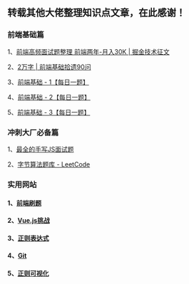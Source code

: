 ## 转载其他大佬整理知识点文章，在此感谢！

### 前端基础篇

1、[前端高频面试题整理 前端两年-月入30K | 掘金技术征文](https://juejin.cn/post/6844904148899463175)

2、[2万字 | 前端基础拾遗90问](https://juejin.cn/post/6844904116552990727#heading-10)

3、[前端基础 - 1【每日一题】](https://juejin.cn/post/7052320046185447455)

4、[前端基础 - 2【每日一题】](https://juejin.cn/post/7070088779792384030)

5、[前端基础 - 3【每日一题】](https://juejin.cn/post/7087712317059629086)

### 冲刺大厂必备篇

1、[最全的手写JS面试题](https://juejin.cn/post/6968713283884974088)

2、[字节算法题库 - LeetCode](https://leetcode.cn/explore/featured/card/bytedance/)

### 实用网站

#### 1、[前端刷题](https://bigfrontend.dev/zh)
#### 2、[Vue.js挑战](https://cn-vuejs-challenges.netlify.app/r.html)
#### 3、[正则表达式](https://regexlearn.com/zh-cn)
#### 4、[Git](https://learngitbranching.js.org/?locale=zh_CN)
#### 5、[正则可视化](https://regexper.com/)